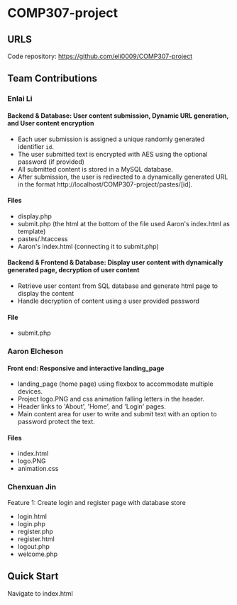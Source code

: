 # COMP307-project
## URLS
Code repository: https://github.com/eli0009/COMP307-project
## Team Contributions

### Enlai Li
#### Backend & Database: User content submission, Dynamic URL generation, and User content encryption
- Each user submission is assigned a unique randomly generated identifier `id`.
- The user submitted text is encrypted with AES using the optional password (if provided)
- All submitted content is stored in a MySQL database. 
- After submission, the user is redirected to a dynamically generated URL in the format http://localhost/COMP307-project/pastes/[id].
#### Files
- display.php
- submit.php (the html at the bottom of the file used Aaron's index.html as template)
- pastes/.htaccess 
- Aaron's index.html (connecting it to submit.php)
#### Backend & Frontend & Database: Display user content with dynamically generated page, decryption of user content
- Retrieve user content from SQL database and generate html page to display the content
- Handle decryption of content using a user provided password
#### File
- submit.php 
### Aaron Elcheson
#### Front end: Responsive and interactive landing_page
- landing_page (home page) using flexbox to accommodate multiple devices.
- Project logo.PNG and css animation falling letters in the header.
- Header links to 'About', 'Home', and 'Login' pages.
- Main content area for user to write and submit text with an option to password protect the text.
#### Files
- index.html
- logo.PNG
- animation.css
### Chenxuan Jin
Feature 1: Create login and register page with database store
- login.html
- login.php
- register.php
- register.html
- logout.php
- welcome.php


## Quick Start

Navigate to index.html
